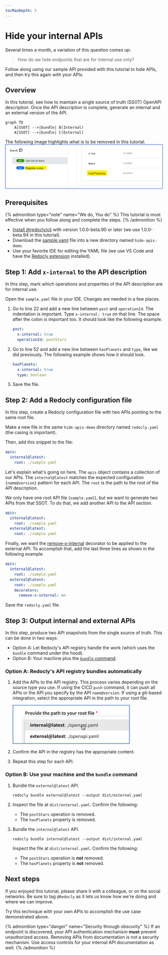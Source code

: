 ```yaml
---
tocMaxDepth: 3
---
```


# Hide your internal APIs

Several times a month, a variation of this question comes up:

> How do we hide endpoints that are for internal use only?

Follow along using our sample API provided with this tutorial to hide APIs, and then try this again with your APIs.

## Overview

In this tutorial, see how to maintain a single source of truth (SSOT) OpenAPI description.
Once the API description is complete, generate an internal and an external version of the API.

```mermaid
graph TD
    A[SSOT] -->|bundle| B(Internal)
    A[SSOT] -->|bundle| C(External)
```

The following image highlights what is to be removed in this tutorial.
![what needs to be hidden](./images/hide-internal-apis-problem.png)

## Prerequisites

{% admonition type="note" name="We do, You do" %}
This tutorial is most effective when you follow along and complete the steps.
{% /admonition %}

- [Install @redocly/cli](../installation.md) with version 1.0.0-beta.90 or later (we use 1.0.0-beta.94 in this tutorial).
- Download the [sample.yaml](https://gist.github.com/adamaltman/ee07bf94a967926ee0e54bcd56fdcdfb) file into a new directory named `hide-apis-demo`.
- Use your favorite IDE for editing the YAML file (we use VS Code and have the [Redocly extension](https://redocly.com/docs/redocly-openapi/) installed).

## Step 1: Add `x-internal` to the API description

In this step, mark which operations and properties of the API description are for internal use.

Open the `sample.yaml` file in your IDE. Changes are needed in a few places.

1. Go to line 22 and add a new line between `post` and `operationId`.
   The indentation is important.
   Type `x-internal: true` on that line.
   The space after the colon is important too.
   It should look like the following example.
   ```yaml
   post:
     x-internal: true
     operationId: postStars
   ```
1. Go to line 52 and add a new line between `hasPlanets` and `type`, like we did previously. The following example shows how it should look.
   ```yaml
   hasPlanets:
     x-internal: true
     type: boolean
   ```
1. Save the file.

## Step 2: Add a Redocly configuration file

In this step, create a Redocly configuration file with two APIs pointing to the same root file.

Make a new file in the same `hide-apis-demo` directory named `redocly.yaml` (the casing is important).

Then, add this snippet to the file:

```yaml
apis:
  internal@latest:
    root: ./sample.yaml
```

Let's explain what's going on here.
The `apis` object contains a collection of our APIs.
The `internal@latest` matches the expected configuration `{name@version}` pattern for each API.
The `root` is the path to the root of the API description.

We only have one root API file (`sample.yaml`), but we want to generate two APIs from that SSOT.
To do that, we add another API to the API section.

```yaml
apis:
  internal@latest:
    root: ./sample.yaml
  external@latest:
    root: ./sample.yaml
```

Finally, we want the [remove-x-internal](../decorators/remove-x-internal.md) decorator to be applied to the external API.
To accomplish that, add the last three lines as shown in the following example.

```yaml
apis:
  internal@latest:
    root: ./sample.yaml
  external@latest:
    root: ./sample.yaml
    decorators:
      remove-x-internal: on
```

Save the `redocly.yaml` file.

## Step 3: Output internal and external APIs

In this step, produce two API snapshots from the single source of truth.
This can be done in two ways:

- Option A: Let Redocly's API registry handle the work (which uses the `bundle` command under the hood).
- Option B: Your machine plus the [`bundle` command](../commands/bundle.md).

### Option A: Redocly's API registry bundles automatically

1. Add the APIs to the API registry.
   This process varies depending on the source type you use.
   If using the CICD `push` command, it can push all APIs or the API you specify by the API `name@version`.
   If using a git-based integration, select the appropriate API in the path to your root file.

   ![path to root file](./images/hide-apis-path-to-root-file.png)

1. Confirm the API in the registry has the appropriate content.

1. Repeat this step for each API.

### Option B: Use your machine and the `bundle` command

1. Bundle the `external@latest` API.
   ```shell
   redocly bundle external@latest --output dist/external.yaml
   ```
1. Inspect the file at `dist/external.yaml`.
   Confirm the following:
   - The `postStars` operation is removed.
   - The `hasPlanets` property is removed.
1. Bundle the `internal@latest` API.

   ```shell
   redocly bundle internal@latest --output dist/internal.yaml
   ```

   Inspect the file at `dist/internal.yaml`.
   Confirm the following:

   - The `postStars` operation is **not** removed.
   - The `hasPlanets` property is **not** removed.

## Next steps

If you enjoyed this tutorial, please share it with a colleague, or on the social networks.
Be sure to tag `@Redocly` as it lets us know how we're doing and where we can improve.

Try this technique with your own APIs to accomplish the use case demonstrated above.

{% admonition type="danger" name="Security through obscurity" %}
If an endpoint is discovered, your API authentication mechanism **must** prevent unauthorized access.
Removing APIs from documentation is not a security mechanism. Use access controls for your internal API documentation as well.
{% /admonition %}

